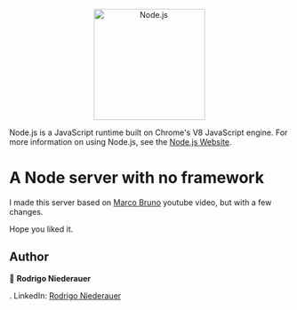 <p align="center">
  <a href="https://nodejs.org/">
    <img
      alt="Node.js"
      src="https://nodejs.org/static/images/logo-light.svg"
      width="200"
    />
  </a>
</p>

Node.js is a JavaScript runtime built on Chrome's V8 JavaScript engine. For more information on using Node.js, see the [Node.js Website](https://nodejs.org/).

# A Node server with no framework

I made this server based on [Marco Bruno](https://www.youtube.com/watch?v=ZPdYdVPtWNo) youtube video, but with a few changes.

Hope you liked it.

## Author

👤 **Rodrigo Niederauer**

. LinkedIn: [Rodrigo Niederauer](linkedin.com/in/rodrigo-niederauer-2737b118b)
